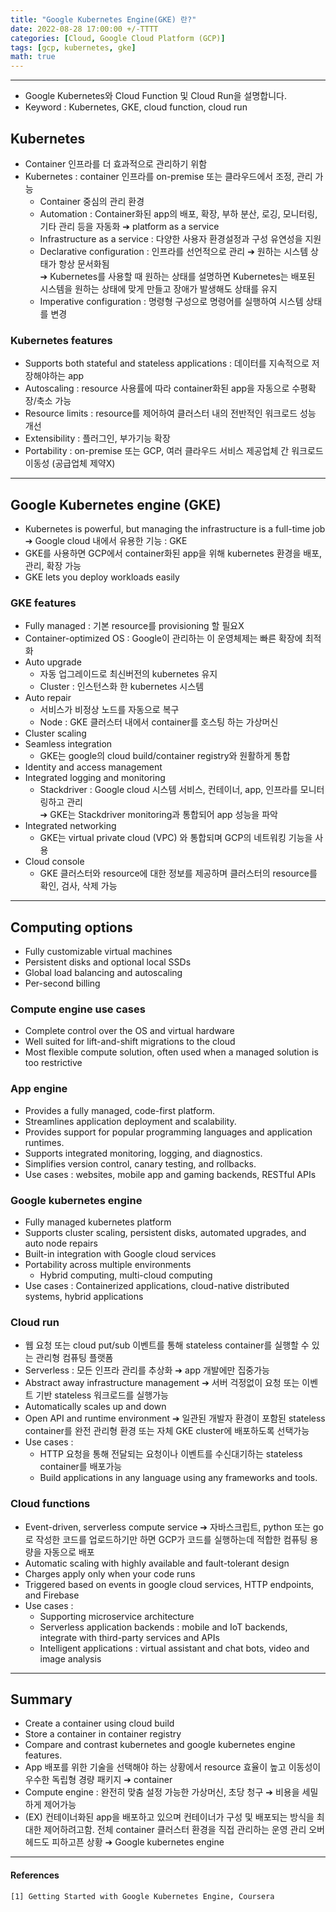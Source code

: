 ```yaml
---
title: "Google Kubernetes Engine(GKE) 란?"
date: 2022-08-28 17:00:00 +/-TTTT
categories: [Cloud, Google Cloud Platform (GCP)]
tags: [gcp, kubernetes, gke]
math: true
---
```




--------------------------

- Google Kubernetes와 Cloud Function 및 Cloud Run을 설명합니다.
- Keyword : Kubernetes, GKE, cloud function, cloud run


## **Kubernetes**
- Container 인프라를 더 효과적으로 관리하기 위함
- Kubernetes : container 인프라를 on-premise 또는 클라우드에서 조정, 관리 가능
  - Container 중심의 관리 환경
  - Automation : Container화된 app의 배포, 확장, 부하 분산, 로깅, 모니터링, 기타 관리 등을 자동화   ➔ platform as a service
  - Infrastructure as a service : 다양한 사용자 환경설정과 구성 유연성을 지원
  - Declarative configuration : 인프라를 선언적으로 관리 ➔ 원하는 시스템 상태가 항상 문서화됨   
    ➔ Kubernetes를 사용할 때 원하는 상태를 설명하면 Kubernetes는 배포된 시스템을 원하는 상태에 맞게 만들고 장애가 발생해도 상태를 유지
  - Imperative configuration : 명령형 구성으로 명령어를 실행하여 시스템 상태를 변경



### **Kubernetes features**
- Supports both stateful and stateless applications : 데이터를 지속적으로 저장해야하는 app
- Autoscaling : resource 사용률에 따라 container화된 app을 자동으로 수평확장/축소 가능
- Resource limits : resource를 제어하여 클러스터 내의 전반적인 워크로드 성능 개선
- Extensibility : 플러그인, 부가기능 확장
- Portability : on-premise 또는 GCP, 여러 클라우드 서비스 제공업체 간 워크로드 이동성 (공급업체 제약X)


-----------------
## **Google Kubernetes engine (GKE)**
- Kubernetes is powerful, but managing the infrastructure is a full-time job   
➔ Google cloud 내에서 유용한 기능 : GKE
- GKE를 사용하면 GCP에서 container화된 app을 위해 kubernetes 환경을 배포, 관리, 확장 가능
- GKE lets you deploy workloads easily



### **GKE features**
- Fully managed : 기본 resource를 provisioning 할 필요X
- Container-optimized OS : Google이 관리하는 이 운영체제는 빠른 확장에 최적화
- Auto upgrade 
  - 자동 업그레이드로 최신버전의 kubernetes 유지
  - Cluster : 인스턴스화 한 kubernetes 시스템
- Auto repair
  - 서비스가 비정상 노드를 자동으로 복구
  - Node : GKE 클러스터 내에서 container를 호스팅 하는 가상머신
- Cluster scaling
- Seamless integration
  - GKE는 google의 cloud build/container registry와 원활하게 통합
- Identity and access management
- Integrated logging and monitoring
  - Stackdriver : Google cloud 시스템 서비스, 컨테이너, app, 인프라를 모니터링하고 관리   
➔ GKE는 Stackdriver monitoring과 통합되어 app 성능을 파악
- Integrated networking
  - GKE는 virtual private cloud (VPC) 와 통합되며 GCP의 네트워킹 기능을 사용
- Cloud console
  - GKE 클러스터와 resource에 대한 정보를 제공하며 클러스터의 resource를 확인, 검사, 삭제 가능


--------------
## **Computing options**
- Fully customizable virtual machines
- Persistent disks and optional local SSDs
- Global load balancing and autoscaling
- Per-second billing



### **Compute engine use cases**
- Complete control over the OS and virtual hardware
- Well suited for lift-and-shift migrations to the cloud
- Most flexible compute solution, often used when a managed solution is too restrictive



### **App engine**
- Provides a fully managed, code-first platform.
- Streamlines application deployment and scalability.
- Provides support for popular programming languages and application runtimes.
- Supports integrated monitoring, logging, and diagnostics.
- Simplifies version control, canary testing, and rollbacks.
- Use cases : websites, mobile app and gaming backends, RESTful APIs



### **Google kubernetes engine**
- Fully managed kubernetes platform
- Supports cluster scaling, persistent disks, automated upgrades, and auto node repairs
- Built-in integration with Google cloud services
- Portability across multiple environments
  - Hybrid computing, multi-cloud computing
- Use cases : Containerized applications, cloud-native distributed systems, hybrid applications



### **Cloud run**
- 웹 요청 또는 cloud put/sub 이벤트를 통해 stateless container를 실행할 수 있는 관리형 컴퓨팅 플랫폼
- Serverless : 모든 인프라 관리를 추상화 ➔ app 개발에만 집중가능
- Abstract away infrastructure management ➔ 서버 걱정없이 요청 또는 이벤트 기반 stateless 워크로드를 실행가능
- Automatically scales up and down
- Open API and runtime environment ➔ 일관된 개발자 환경이 포함된 stateless container를 완전 관리형 환경 또는 자체 GKE cluster에 배포하도록 선택가능
- Use cases : 
  - HTTP 요청을 통해 전달되는 요청이나 이벤트를 수신대기하는 stateless container를 배포가능
  - Build applications in any language using any frameworks and tools.



### **Cloud functions**
- Event-driven, serverless compute service ➔ 자바스크립트, python 또는 go로 작성한 코드를 업로드하기만 하면 GCP가 코드를 실행하는데 적합한 컴퓨팅 용량을 자동으로 배포
- Automatic scaling with highly available and fault-tolerant design
- Charges apply only when your code runs
- Triggered based on events in google cloud services, HTTP endpoints, and Firebase
- Use cases : 
  - Supporting microservice architecture
  - Serverless application backends : mobile and IoT backends, integrate with third-party services and APIs
  - Intelligent applications : virtual assistant and chat bots, video and image analysis


---------------
## **Summary**
- Create a container using cloud build
- Store a container in container registry
- Compare and contrast kubernetes and google kubernetes engine features.
- App 배포를 위한 기술을 선택해야 하는 상황에서 resource 효율이 높고 이동성이 우수한 독립형 경량 패키지 ➔ container
- Compute engine : 완전히 맞춤 설정 가능한 가상머신, 초당 청구 ➔ 비용을 세밀하게 제어가능
- (EX) 컨테이너화된 app을 배포하고 있으며 컨테이너가 구성 및 배포되는 방식을 최대한 제어하려고함. 전체 container 클러스터 환경을 직접 관리하는 운영 관리 오버헤드도 피하고픈 상황 ➔ Google kubernetes engine




----

#### **References**
```
[1] Getting Started with Google Kubernetes Engine, Coursera
```
